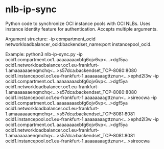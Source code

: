 # nlb-ip-sync

Python code to synchronize OCI instance pools with OCI NLBs. Uses instance identity feature for authentication. Accepts multiple arguments.

Argument structure: -ip compartment_ocid networkloadbalancer_ocid:backendset_name:port instancepool_ocid.

Example:
python3 nlb-ip-sync.py -ip ocid1.compartment.oc1..aaaaaaaaxbfg6ojv6vp<...>dgf5ya ocid1.networkloadbalancer.oc1.eu-frankfurt-1.amaaaaaaenqmchq<...>s57dca:backendset_TCP-8080:8080 ocid1.instancepool.oc1.eu-frankfurt-1.aaaaaaaagttznun<...>ephd2l3w -ip ocid1.compartment.oc1..aaaaaaaaxbfg6ojv6vp<...>dgf5ya  ocid1.networkloadbalancer.oc1.eu-frankfurt-1.amaaaaaaenqmchq<...>s57dca:backendset_TCP-8080:8080 ocid1.instancepool.oc1.eu-frankfurt-1.aaaaaaaagttznun<...>sireocwa -ip ocid1.compartment.oc1..aaaaaaaaxbfg6ojv6vp<...>dgf5ya  ocid1.networkloadbalancer.oc1.eu-frankfurt-1.amaaaaaaenqmchq<...>s57dca:backendset_TCP-8081:8081 ocid1.instancepool.oc1.eu-frankfurt-1.aaaaaaaagttznun<...>ephd2l3w -ip ocid1.compartment.oc1..aaaaaaaaxbfg6ojv6vp<...>dgf5ya  ocid1.networkloadbalancer.oc1.eu-frankfurt-1.amaaaaaaenqmchq<...>s57dca:backendset_TCP-8081:8081 ocid1.instancepool.oc1.eu-frankfurt-1.aaaaaaaagttznun<...>sireocwa
